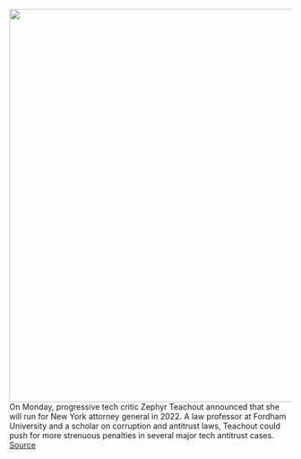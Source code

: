 <img src='https://cdn.vox-cdn.com/thumbor/IapN1ivEecaEpdzzlXk17l2BKA0=/0x0:4696x3131/1200x800/filters:focal(1973x1191:2723x1941)/cdn.vox-cdn.com/uploads/chorus_image/image/70146061/1013294870.0.jpg' width='700px' /><br/>
On Monday, progressive tech critic Zephyr Teachout announced that she will run for New York attorney general in 2022. A law professor at Fordham University and a scholar on corruption and antitrust laws, Teachout could push for more strenuous penalties in several major tech antitrust cases.
<a href='https://www.theverge.com/2021/11/15/22783872/antitrust-big-tech-new-york-attorney-general-zephyr-teachout-facebook-google'> Source <a/>